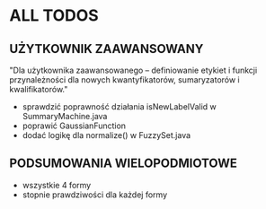 # ALL TODOS

## UŻYTKOWNIK ZAAWANSOWANY
"Dla użytkownika zaawansowanego – definiowanie etykiet i funkcji przynależności dla
nowych kwantyfikatorów, sumaryzatorów i kwalifikatorów."

- sprawdzić poprawność działania isNewLabelValid w SummaryMachine.java
- poprawić GaussianFunction
- dodać logikę dla normalize() w FuzzySet.java

## PODSUMOWANIA WIELOPODMIOTOWE
- wszystkie 4 formy
- stopnie prawdziwości dla każdej formy